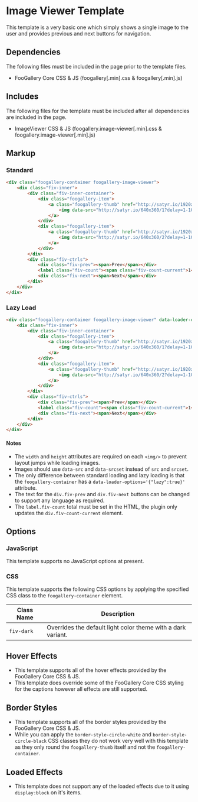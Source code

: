 # Image Viewer Template

This template is a very basic one which simply shows a single image to the user and provides previous and next buttons for navigation.

## Dependencies

The following files must be included in the page prior to the template files.

- FooGallery Core CSS & JS (foogallery[.min].css & foogallery[.min].js)

## Includes

The following files for the template must be included after all dependencies are included in the page.

- ImageViewer CSS & JS (foogallery.image-viewer[.min].css & foogallery.image-viewer[.min].js)

## Markup

### Standard

```html
<div class="foogallery-container foogallery-image-viewer">
	<div class="fiv-inner">
		<div class="fiv-inner-container">
			<div class="foogallery-item">
				<a class="foogallery-thumb" href="http://satyr.io/1920x1200/1?delay=1-1000">
					<img data-src="http://satyr.io/640x360/1?delay=1-1000" width="640" height="360" data-srcset="http://satyr.io/1280x720/1?delay=1-1000 1280w"/>
				</a>
			</div>
			<div class="foogallery-item">
				<a class="foogallery-thumb" href="http://satyr.io/1920x1200/2?delay=1-1000">
					<img data-src="http://satyr.io/640x360/2?delay=1-1000" width="640" height="360" data-srcset="http://satyr.io/1280x720/2?delay=1-1000 1280w"/>
				</a>
			</div>
		</div>
		<div class="fiv-ctrls">
			<div class="fiv-prev"><span>Prev</span></div>
			<label class="fiv-count"><span class="fiv-count-current">1</span>of<span>2</span></label>
			<div class="fiv-next"><span>Next</span></div>
		</div>
	</div>
</div>
```

### Lazy Load

```html
<div class="foogallery-container foogallery-image-viewer" data-loader-options='{"lazy":true}'>
	<div class="fiv-inner">
		<div class="fiv-inner-container">
			<div class="foogallery-item">
				<a class="foogallery-thumb" href="http://satyr.io/1920x1200/1?delay=1-1000">
					<img data-src="http://satyr.io/640x360/1?delay=1-1000" width="640" height="360" data-srcset="http://satyr.io/1280x720/1?delay=1-1000 1280w"/>
				</a>
			</div>
			<div class="foogallery-item">
				<a class="foogallery-thumb" href="http://satyr.io/1920x1200/2?delay=1-1000">
					<img data-src="http://satyr.io/640x360/2?delay=1-1000" width="640" height="360" data-srcset="http://satyr.io/1280x720/2?delay=1-1000 1280w"/>
				</a>
			</div>
		</div>
		<div class="fiv-ctrls">
			<div class="fiv-prev"><span>Prev</span></div>
			<label class="fiv-count"><span class="fiv-count-current">1</span>of<span>2</span></label>
			<div class="fiv-next"><span>Next</span></div>
		</div>
	</div>
</div>
```

#### Notes

- The `width` and `height` attributes are required on each `<img/>` to prevent layout jumps while loading images.
- Images should use `data-src` and `data-srcset` instead of `src` and `srcset`.
- The only difference between standard loading and lazy loading is that the `foogallery-container` has a `data-loader-options='{"lazy":true}'` attribute.
- The text for the `div.fiv-prev` and `div.fiv-next` buttons can be changed to support any language as required.
- The `label.fiv-count` total must be set in the HTML, the plugin only updates the `div.fiv-count-current` element.

## Options

### JavaScript

This template supports no JavaScript options at present.

### CSS

This template supports the following CSS options by applying the specified CSS class to the `foogallery-container` element.

| Class Name  | Description                                                  |
|-------------|--------------------------------------------------------------|
| `fiv-dark`  | Overrides the default light color theme with a dark variant. |

## Hover Effects

- This template supports all of the hover effects provided by the FooGallery Core CSS & JS.
- This template does override some of the FooGallery Core CSS styling for the captions however all effects are still supported.

## Border Styles

- This template supports all of the border styles provided by the FooGallery Core CSS & JS.
- While you can apply the `border-style-circle-white` and `border-style-circle-black` CSS classes they do not work very well with this template as they only round the `foogallery-thumb` itself and not the `foogallery-container`.

## Loaded Effects

- This template does not support any of the loaded effects due to it using `display:block` on it's items.